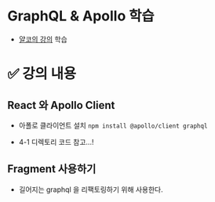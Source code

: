 # GraphQL & Apollo 학습

* [얄코의 강의](https://www.yalco.kr/lectures/graphql-apollo/) 학습

# ✅ 강의 내용

## React 와 Apollo Client

* 아폴로 클라이언트 설치 `npm install @apollo/client graphql`

* 4-1 디렉토리 코드 참고...!

## Fragment 사용하기

* 길어지는 graphql 을 리팩토링하기 위해 사용한다.